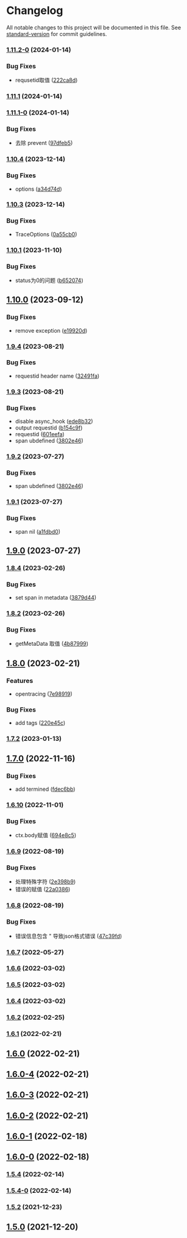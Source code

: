 # Changelog

All notable changes to this project will be documented in this file. See [standard-version](https://github.com/conventional-changelog/standard-version) for commit guidelines.

### [1.11.2-0](https://github.com/koatty/koatty_trace/compare/v1.11.1...v1.11.2-0) (2024-01-14)


### Bug Fixes

* requsetid取值 ([222ca8d](https://github.com/koatty/koatty_trace/commit/222ca8d13ac1148ad3d5c5a0cbad9e51ff3f78d8))

### [1.11.1](https://github.com/koatty/koatty_trace/compare/v1.11.1-0...v1.11.1) (2024-01-14)

### [1.11.1-0](https://github.com/koatty/koatty_trace/compare/v1.10.4...v1.11.1-0) (2024-01-14)


### Bug Fixes

* 去除 prevent ([97dfeb5](https://github.com/koatty/koatty_trace/commit/97dfeb55f67a08ce9a554aac041e8743a9b4ac1b))

### [1.10.4](https://github.com/koatty/koatty_trace/compare/v1.10.3...v1.10.4) (2023-12-14)


### Bug Fixes

* options ([a34d74d](https://github.com/koatty/koatty_trace/commit/a34d74d4785711dc9b0a6d30193b13c339d5bfa6))

### [1.10.3](https://github.com/koatty/koatty_trace/compare/v1.10.2...v1.10.3) (2023-12-14)


### Bug Fixes

* TraceOptions ([0a55cb0](https://github.com/koatty/koatty_trace/commit/0a55cb02e7878d8f7a3ce3f3d9f6179cb8005296))

### [1.10.1](https://github.com/koatty/koatty_trace/compare/v1.10.0...v1.10.1) (2023-11-10)


### Bug Fixes

* status为0的问题 ([b652074](https://github.com/koatty/koatty_trace/commit/b652074ee8d41a1d863dbead6fa2158caed79cdc))

## [1.10.0](https://github.com/koatty/koatty_trace/compare/v1.9.4...v1.10.0) (2023-09-12)


### Bug Fixes

* remove exception ([e19920d](https://github.com/koatty/koatty_trace/commit/e19920d08d4864e27a94fc54ff1e009780f73ef9))

### [1.9.4](https://github.com/koatty/koatty_trace/compare/v1.9.3...v1.9.4) (2023-08-21)


### Bug Fixes

* requestid header name ([32491fa](https://github.com/koatty/koatty_trace/commit/32491fa2cd0d391d68bf5958403e122fae96d18d))

### [1.9.3](https://github.com/koatty/koatty_trace/compare/v1.9.1...v1.9.3) (2023-08-21)


### Bug Fixes

* disable async_hook ([ede8b32](https://github.com/koatty/koatty_trace/commit/ede8b32d875271f232c2a31122ca81583ce69438))
* output requestid ([b154c9f](https://github.com/koatty/koatty_trace/commit/b154c9fc755a5fbc8c920600bcc4efcd3c57ede6))
* requestid ([601eefa](https://github.com/koatty/koatty_trace/commit/601eefaf6bba70da6295f5c66f818a3775b8c427))
* span ubdefined ([3802e46](https://github.com/koatty/koatty_trace/commit/3802e46254cf60c424f8faaf561efea5c6e9d066))

### [1.9.2](https://github.com/koatty/koatty_trace/compare/v1.9.1...v1.9.2) (2023-07-27)


### Bug Fixes

* span ubdefined ([3802e46](https://github.com/koatty/koatty_trace/commit/3802e46254cf60c424f8faaf561efea5c6e9d066))

### [1.9.1](https://github.com/koatty/koatty_trace/compare/v1.9.0...v1.9.1) (2023-07-27)


### Bug Fixes

* span nil ([a1fdbd0](https://github.com/koatty/koatty_trace/commit/a1fdbd03ae4ac0ffc938c693c71fd03771fc1d56))

## [1.9.0](https://github.com/koatty/koatty_trace/compare/v1.8.4...v1.9.0) (2023-07-27)

### [1.8.4](https://github.com/koatty/koatty_trace/compare/v1.8.2...v1.8.4) (2023-02-26)


### Bug Fixes

* set span in metadata ([3879d44](https://github.com/koatty/koatty_trace/commit/3879d443a9640fc750323ef7af4b7fcda5f58bb4))

### [1.8.2](https://github.com/koatty/koatty_trace/compare/v1.8.0...v1.8.2) (2023-02-26)


### Bug Fixes

* getMetaData 取值 ([4b87999](https://github.com/koatty/koatty_trace/commit/4b879995b1e244a8867d01b09166e8dd30e44251))

## [1.8.0](https://github.com/koatty/koatty_trace/compare/v1.7.2...v1.8.0) (2023-02-21)


### Features

* opentracing ([7e98919](https://github.com/koatty/koatty_trace/commit/7e98919a1099a7834766f57a04aefb069615de24))


### Bug Fixes

* add tags ([220e45c](https://github.com/koatty/koatty_trace/commit/220e45c9a8460019e1bc2fdac6a0617107c9e622))

### [1.7.2](https://github.com/koatty/koatty_trace/compare/v1.7.0...v1.7.2) (2023-01-13)

## [1.7.0](https://github.com/koatty/koatty_trace/compare/v1.6.10...v1.7.0) (2022-11-16)


### Bug Fixes

* add termined ([fdec6bb](https://github.com/koatty/koatty_trace/commit/fdec6bbf63b0944daa911a89565e0135443aaffe))

### [1.6.10](https://github.com/koatty/koatty_trace/compare/v1.6.9...v1.6.10) (2022-11-01)


### Bug Fixes

* ctx.body赋值 ([694e8c5](https://github.com/koatty/koatty_trace/commit/694e8c582504e4876bf74334e2fcb2a046c93e9e))

### [1.6.9](https://github.com/koatty/koatty_trace/compare/v1.6.8...v1.6.9) (2022-08-19)


### Bug Fixes

* 处理特殊字符 ([2e398b9](https://github.com/koatty/koatty_trace/commit/2e398b9b749943586b1de9d3b1284403cd7c00f9))
* 错误的赋值 ([22a0386](https://github.com/koatty/koatty_trace/commit/22a038612bfbd119e7fe7c65c9a0012685a96a1f))

### [1.6.8](https://github.com/koatty/koatty_trace/compare/v1.6.7...v1.6.8) (2022-08-19)


### Bug Fixes

* 错误信息包含 " 导致json格式错误 ([47c39fd](https://github.com/koatty/koatty_trace/commit/47c39fd16e65980c8bcfd3b8a7b0b0ae2fdc1849))

### [1.6.7](https://github.com/koatty/koatty_trace/compare/v1.6.6...v1.6.7) (2022-05-27)

### [1.6.6](https://github.com/koatty/koatty_trace/compare/v1.6.5...v1.6.6) (2022-03-02)

### [1.6.5](https://github.com/koatty/koatty_trace/compare/v1.6.4...v1.6.5) (2022-03-02)

### [1.6.4](https://github.com/koatty/koatty_trace/compare/v1.6.2...v1.6.4) (2022-03-02)

### [1.6.2](https://github.com/koatty/koatty_trace/compare/v1.6.1...v1.6.2) (2022-02-25)

### [1.6.1](https://github.com/koatty/koatty_trace/compare/v1.6.0...v1.6.1) (2022-02-21)

## [1.6.0](https://github.com/koatty/koatty_trace/compare/v1.6.0-4...v1.6.0) (2022-02-21)

## [1.6.0-4](https://github.com/koatty/koatty_trace/compare/v1.6.0-3...v1.6.0-4) (2022-02-21)

## [1.6.0-3](https://github.com/koatty/koatty_trace/compare/v1.6.0-2...v1.6.0-3) (2022-02-21)

## [1.6.0-2](https://github.com/koatty/koatty_trace/compare/v1.6.0-1...v1.6.0-2) (2022-02-21)

## [1.6.0-1](https://github.com/koatty/koatty_trace/compare/v1.6.0-0...v1.6.0-1) (2022-02-18)

## [1.6.0-0](https://github.com/koatty/koatty_trace/compare/v1.5.4...v1.6.0-0) (2022-02-18)

### [1.5.4](https://github.com/koatty/koatty_trace/compare/v1.5.4-0...v1.5.4) (2022-02-14)

### [1.5.4-0](https://github.com/koatty/koatty_trace/compare/v1.5.2...v1.5.4-0) (2022-02-14)

### [1.5.2](https://github.com/koatty/koatty_trace/compare/v1.5.0...v1.5.2) (2021-12-23)

## [1.5.0](https://github.com/koatty/koatty_trace/compare/v1.4.30...v1.5.0) (2021-12-20)
